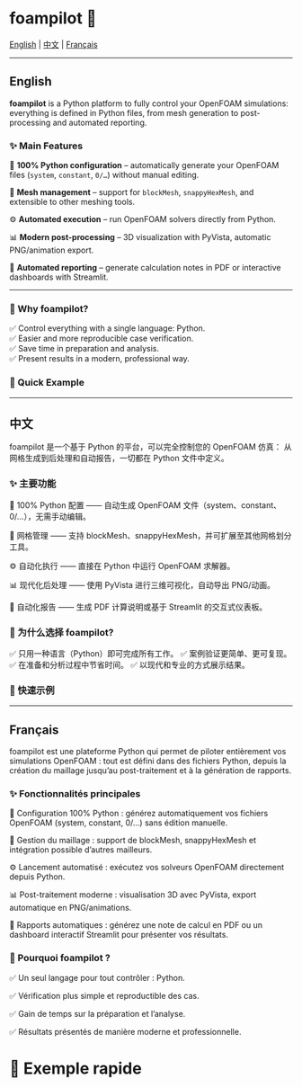 # foampilot 🚀


[English](#english) | [中文](#中文) | [Français](#french)

---

## English

**foampilot** is a Python platform to fully control your OpenFOAM simulations:  
everything is defined in Python files, from mesh generation to post-processing and automated reporting.

### ✨ Main Features

🔧 **100% Python configuration** – automatically generate your OpenFOAM files (`system`, `constant`, `0/…`) without manual editing.  

📐 **Mesh management** – support for `blockMesh`, `snappyHexMesh`, and extensible to other meshing tools.  

⚙️ **Automated execution** – run OpenFOAM solvers directly from Python.  

📊 **Modern post-processing** – 3D visualization with PyVista, automatic PNG/animation export.  

📝 **Automated reporting** – generate calculation notes in PDF or interactive dashboards with Streamlit.  

---

### 🚀 Why foampilot?

✅ Control everything with a single language: Python.  
✅ Easier and more reproducible case verification.  
✅ Save time in preparation and analysis.  
✅ Present results in a modern, professional way.  

### 📌 Quick Example

---
## 中文

foampilot 是一个基于 Python 的平台，可以完全控制您的 OpenFOAM 仿真：
从网格生成到后处理和自动报告，一切都在 Python 文件中定义。

### ✨ 主要功能

🔧 100% Python 配置 —— 自动生成 OpenFOAM 文件（system、constant、0/…），无需手动编辑。

📐 网格管理 —— 支持 blockMesh、snappyHexMesh，并可扩展至其他网格划分工具。

⚙️ 自动化执行 —— 直接在 Python 中运行 OpenFOAM 求解器。

📊 现代化后处理 —— 使用 PyVista 进行三维可视化，自动导出 PNG/动画。

📝 自动化报告 —— 生成 PDF 计算说明或基于 Streamlit 的交互式仪表板。

### 🚀 为什么选择 foampilot?

✅ 只用一种语言（Python）即可完成所有工作。
✅ 案例验证更简单、更可复现。
✅ 在准备和分析过程中节省时间。
✅ 以现代和专业的方式展示结果。

### 📌 快速示例

---
## Français

foampilot est une plateforme Python qui permet de piloter entièrement vos simulations OpenFOAM :
tout est défini dans des fichiers Python, depuis la création du maillage jusqu’au post-traitement et à la génération de rapports.

### ✨ Fonctionnalités principales

🔧 Configuration 100% Python : générez automatiquement vos fichiers OpenFOAM (system, constant, 0/…) sans édition manuelle.

📐 Gestion du maillage : support de blockMesh, snappyHexMesh et intégration possible d’autres mailleurs.

⚙️ Lancement automatisé : exécutez vos solveurs OpenFOAM directement depuis Python.

📊 Post-traitement moderne : visualisation 3D avec PyVista, export automatique en PNG/animations.

📝 Rapports automatiques : générez une note de calcul en PDF ou un dashboard interactif Streamlit pour présenter vos résultats.


### 🚀 Pourquoi foampilot ?

✅ Un seul langage pour tout contrôler : Python.

✅ Vérification plus simple et reproductible des cas.

✅ Gain de temps sur la préparation et l’analyse.

✅ Résultats présentés de manière moderne et professionnelle.


# 📌 Exemple rapide


